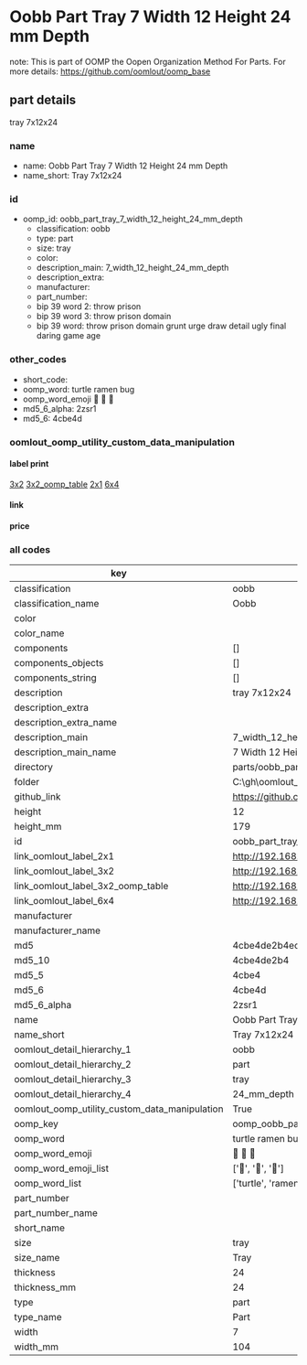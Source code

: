 # Oobb Part Tray 7 Width 12 Height 24 mm Depth  

note: This is part of OOMP the Oopen Organization Method For Parts. For more details: https://github.com/oomlout/oomp_base

##  part details
  



tray 7x12x24



### name
* name: Oobb Part Tray 7 Width 12 Height 24 mm Depth
* name_short: Tray 7x12x24 
### id
* oomp_id: oobb_part_tray_7_width_12_height_24_mm_depth
  * classification: oobb
  * type: part
  * size: tray
  * color: 
  * description_main: 7_width_12_height_24_mm_depth
  * description_extra: 
  * manufacturer: 
  * part_number: 
  * bip 39 word 2: throw prison
  * bip 39 word 3: throw prison domain
  * bip 39 word: throw prison domain grunt urge draw detail ugly final daring game age

### other_codes
* short_code: 
* oomp_word: turtle ramen bug
* oomp_word_emoji :turtle: :ramen: :bug:
* md5_6_alpha: 2zsr1
* md5_6: 4cbe4d






### oomlout_oomp_utility_custom_data_manipulation
#### label print
[3x2](http://192.168.1.245:1112/?label=oomp%202zsr1)
[3x2_oomp_table](http://192.168.1.108:1112/?label=oomp%202zsr1)
[2x1](http://192.168.1.242:1112/?label=oomp%202zsr1)
[6x4](http://192.168.1.55:1112/?label=oomp%202zsr1)    

#### link

                              

#### price







### all codes 
| key | value |  
| --- | --- |  
| classification | oobb |  
| classification_name | Oobb |  
| color |  |  
| color_name |  |  
| components | [] |  
| components_objects | [] |  
| components_string | [] |  
| description | tray 7x12x24 |  
| description_extra |  |  
| description_extra_name |  |  
| description_main | 7_width_12_height_24_mm_depth |  
| description_main_name | 7 Width 12 Height 24 mm Depth |  
| directory | parts/oobb_part_tray_7_width_12_height_24_mm_depth |  
| folder | C:\gh\oomlout_oobb_version_4_generated_parts\parts\oobb_part_tray_7_width_12_height_24_mm_depth |  
| github_link | https://github.com/oomlout/oomlout_oomp_part_src/tree/main/parts/oobb_part_tray_7_width_12_height_24_mm_depth |  
| height | 12 |  
| height_mm | 179 |  
| id | oobb_part_tray_7_width_12_height_24_mm_depth |  
| link_oomlout_label_2x1 | http://192.168.1.242:1112/?label=oomp%202zsr1 |  
| link_oomlout_label_3x2 | http://192.168.1.245:1112/?label=oomp%202zsr1 |  
| link_oomlout_label_3x2_oomp_table | http://192.168.1.108:1112/?label=oomp%202zsr1 |  
| link_oomlout_label_6x4 | http://192.168.1.55:1112/?label=oomp%202zsr1 |  
| manufacturer |  |  
| manufacturer_name |  |  
| md5 | 4cbe4de2b4ec078909f7b67281eac70a |  
| md5_10 | 4cbe4de2b4 |  
| md5_5 | 4cbe4 |  
| md5_6 | 4cbe4d |  
| md5_6_alpha | 2zsr1 |  
| name | Oobb Part Tray 7 Width 12 Height 24 mm Depth |  
| name_short | Tray 7x12x24  |  
| oomlout_detail_hierarchy_1 | oobb |  
| oomlout_detail_hierarchy_2 | part |  
| oomlout_detail_hierarchy_3 | tray |  
| oomlout_detail_hierarchy_4 | 24_mm_depth |  
| oomlout_oomp_utility_custom_data_manipulation | True |  
| oomp_key | oomp_oobb_part_tray_7_width_12_height_24_mm_depth |  
| oomp_word | turtle ramen bug |  
| oomp_word_emoji | :turtle: :ramen: :bug: |  
| oomp_word_emoji_list | [':turtle:', ':ramen:', ':bug:'] |  
| oomp_word_list | ['turtle', 'ramen', 'bug'] |  
| part_number |  |  
| part_number_name |  |  
| short_name |  |  
| size | tray |  
| size_name | Tray |  
| thickness | 24 |  
| thickness_mm | 24 |  
| type | part |  
| type_name | Part |  
| width | 7 |  
| width_mm | 104 |  
